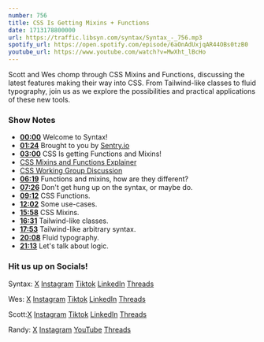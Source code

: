 ```yaml
---
number: 756
title: CSS Is Getting Mixins + Functions
date: 1713178800000
url: https://traffic.libsyn.com/syntax/Syntax_-_756.mp3
spotify_url: https://open.spotify.com/episode/6aOnAdUxjqAR44OBs0tzB0
youtube_url: https://www.youtube.com/watch?v=MwXht_lBcHo
---
```


Scott and Wes chomp through CSS Mixins and Functions, discussing the latest features making their way into CSS. From Tailwind-like classes to fluid typography, join us as we explore the possibilities and practical applications of these new tools.

### Show Notes

* **[00:00](#t=00:00)** Welcome to Syntax!
* **[01:24](#t=01:24)** Brought to you by [Sentry.io](www.sentry.io/syntax)
* **[03:00](#t=03:00)** CSS Is getting Functions and Mixins!
* [CSS Mixins and Functions Explainer](https://css.oddbird.net/sasslike/mixins-functions/)
* [CSS Working Group Discussion](https://github.com/w3c/csswg-drafts/issues/9350#issuecomment-1939628591)
* **[06:19](#t=06:19)** Functions and mixins, how are they different?
* **[07:26](#t=07:26)** Don't get hung up on the syntax, or maybe do.
* **[09:12](#t=09:12)** CSS Functions.
* **[12:02](#t=12:02)** Some use-cases.
* **[15:58](#t=15:58)** CSS Mixins.
* **[16:31](#t=16:31)** Tailwind-like classes.
* **[17:53](#t=17:53)** Tailwind-like arbitrary syntax.
* **[20:08](#t=20:08)** Fluid typography.
* **[21:13](#t=21:13)** Let's talk about logic.

### Hit us up on Socials!

Syntax: [X](https://twitter.com/syntaxfm) [Instagram](https://www.instagram.com/syntax_fm/) [Tiktok](https://www.tiktok.com/@syntaxfm) [LinkedIn](https://www.linkedin.com/company/96077407/admin/feed/posts/) [Threads](https://www.threads.net/@syntax_fm)

Wes: [X](https://twitter.com/wesbos) [Instagram](https://www.instagram.com/wesbos/) [Tiktok](https://www.tiktok.com/@wesbos) [LinkedIn](https://www.linkedin.com/in/wesbos/) [Threads](https://www.threads.net/@wesbos)

Scott:[X](https://twitter.com/stolinski) [Instagram](https://www.instagram.com/stolinski/) [Tiktok](https://www.tiktok.com/@stolinski) [LinkedIn](https://www.linkedin.com/in/stolinski/) [Threads](https://www.threads.net/@stolinski)

Randy: [X](https://twitter.com/randyrektor) [Instagram](https://www.instagram.com/randyrektor/) [YouTube](https://www.youtube.com/@randyrektor) [Threads](https://www.threads.net/@randyrektor)
